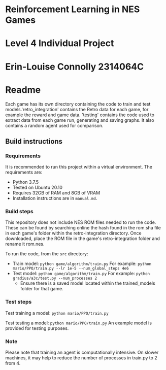 # Reinforcement Learning in NES Games
# Level 4 Individual Project
# Erin-Louise Connolly 2314064C

# Readme

Each game has its own directory containing the code to train and test models.'retro_integration' contains the Retro data for each game, for example the reward and game data. 'testing' contains the code used to extract data from each game run, generating and saving graphs. It also contains a random agent used for comparison. 

## Build instructions

### Requirements

It is recommended to run this project within a virtual environment. The requirements are:

* Python 3.7.5
* Tested on Ubuntu 20.10
* Requires 32GB of RAM and 8GB of VRAM 
* Installation instructions are in `manual.md`. 

### Build steps

This repository does not include NES ROM files needed to run the code. These can be found by searching online the hash found in the rom.sha file in each game's folder within the retro-integration directory. Once downloaded, place the ROM file in the game's retro-integration folder and rename it rom.nes. 

To run the code, from the `src` directory:

* Train model: `python game/algorithm/train.py` For example: `python mario/PPO/train.py --lr 1e-5 --num_global_steps 4e6`
* Test model: `python game/algorithm/train.py` For example: `python gradius/a3c/test.py --num_processes 2`
    *  Ensure there is a saved model located within the trained_models folder for that game. 

### Test steps

Test training a model: `python mario/PPO/train.py`

Test testing a model: `python mario/PPO/train.py` An example model is provided for testing purposes. 


### Note

Please note that training an agent is computationally intensive. On slower machines, it may help to reduce the number of processes in train.py to 2 from 4. 
